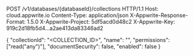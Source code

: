 POST /v1/databases/{databaseId}/collections HTTP/1.1
Host: cloud.appwrite.io
Content-Type: application/json
X-Appwrite-Response-Format: 1.5.0
X-Appwrite-Project: 5df5acd0d48c2
X-Appwrite-Key: 919c2d18fb5d4...a2ae413da83346ad2

{
  "collectionId": "<COLLECTION_ID>",
  "name": "<NAME>",
  "permissions": ["read(\"any\")"],
  "documentSecurity": false,
  "enabled": false
}
